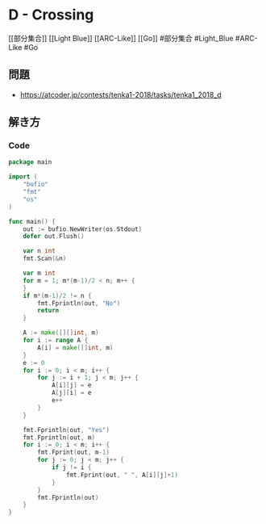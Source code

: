 # D - Crossing
[[部分集合]] [[Light Blue]] [[ARC-Like]] [[Go]]
#部分集合 #Light_Blue #ARC-Like #Go 

## 問題
- https://atcoder.jp/contests/tenka1-2018/tasks/tenka1_2018_d

## 解き方
### Code
```go
package main

import (
	"bufio"
	"fmt"
	"os"
)

func main() {
	out := bufio.NewWriter(os.Stdout)
	defer out.Flush()

	var n int
	fmt.Scan(&n)

	var m int
	for m = 1; m*(m-1)/2 < n; m++ {
	}
	if m*(m-1)/2 != n {
		fmt.Fprintln(out, "No")
		return
	}

	A := make([][]int, m)
	for i := range A {
		A[i] = make([]int, m)
	}
	e := 0
	for i := 0; i < m; i++ {
		for j := i + 1; j < m; j++ {
			A[i][j] = e
			A[j][i] = e
			e++
		}
	}

	fmt.Fprintln(out, "Yes")
	fmt.Fprintln(out, m)
	for i := 0; i < m; i++ {
		fmt.Fprint(out, m-1)
		for j := 0; j < m; j++ {
			if j != i {
				fmt.Fprint(out, " ", A[i][j]+1)
			}
		}
		fmt.Fprintln(out)
	}
}
```